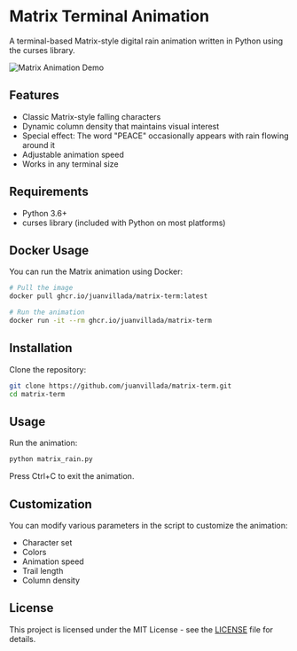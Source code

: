 # Matrix Terminal Animation

A terminal-based Matrix-style digital rain animation written in Python using the curses library.

![Matrix Animation Demo](screenshots/demo.gif)

## Features

- Classic Matrix-style falling characters
- Dynamic column density that maintains visual interest
- Special effect: The word "PEACE" occasionally appears with rain flowing around it
- Adjustable animation speed
- Works in any terminal size

## Requirements

- Python 3.6+
- curses library (included with Python on most platforms)

## Docker Usage

You can run the Matrix animation using Docker:

```bash
# Pull the image
docker pull ghcr.io/juanvillada/matrix-term:latest

# Run the animation
docker run -it --rm ghcr.io/juanvillada/matrix-term
```

## Installation

Clone the repository:

```bash
git clone https://github.com/juanvillada/matrix-term.git
cd matrix-term
```

## Usage

Run the animation:

```bash
python matrix_rain.py
```

Press Ctrl+C to exit the animation.

## Customization

You can modify various parameters in the script to customize the animation:

- Character set
- Colors
- Animation speed
- Trail length
- Column density

## License

This project is licensed under the MIT License - see the [LICENSE](LICENSE) file for details.
